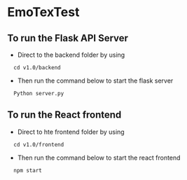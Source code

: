 # EmoTexTest

## To run the Flask API Server 
  * Direct to the backend folder by using 
  ```
    cd v1.0/backend 
  ```
  * Then run the command below to start the flask server
  ```
    Python server.py
  ```
  
## To run the React frontend
  * Direct to hte frontend folder by using
  ```
    cd v1.0/frontend
  ```
  * Then run the command below to start the react frontend
  ```
    npm start
  ```
